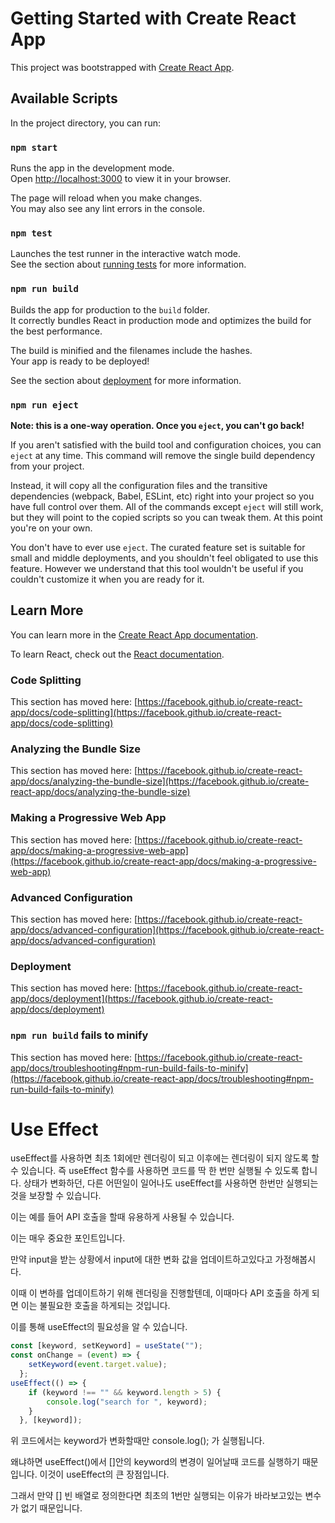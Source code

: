 # Getting Started with Create React App

This project was bootstrapped with [Create React App](https://github.com/facebook/create-react-app).

## Available Scripts

In the project directory, you can run:

### `npm start`

Runs the app in the development mode.\
Open [http://localhost:3000](http://localhost:3000) to view it in your browser.

The page will reload when you make changes.\
You may also see any lint errors in the console.

### `npm test`

Launches the test runner in the interactive watch mode.\
See the section about [running tests](https://facebook.github.io/create-react-app/docs/running-tests) for more information.

### `npm run build`

Builds the app for production to the `build` folder.\
It correctly bundles React in production mode and optimizes the build for the best performance.

The build is minified and the filenames include the hashes.\
Your app is ready to be deployed!

See the section about [deployment](https://facebook.github.io/create-react-app/docs/deployment) for more information.

### `npm run eject`

**Note: this is a one-way operation. Once you `eject`, you can't go back!**

If you aren't satisfied with the build tool and configuration choices, you can `eject` at any time. This command will remove the single build dependency from your project.

Instead, it will copy all the configuration files and the transitive dependencies (webpack, Babel, ESLint, etc) right into your project so you have full control over them. All of the commands except `eject` will still work, but they will point to the copied scripts so you can tweak them. At this point you're on your own.

You don't have to ever use `eject`. The curated feature set is suitable for small and middle deployments, and you shouldn't feel obligated to use this feature. However we understand that this tool wouldn't be useful if you couldn't customize it when you are ready for it.

## Learn More

You can learn more in the [Create React App documentation](https://facebook.github.io/create-react-app/docs/getting-started).

To learn React, check out the [React documentation](https://reactjs.org/).

### Code Splitting

This section has moved here: [https://facebook.github.io/create-react-app/docs/code-splitting](https://facebook.github.io/create-react-app/docs/code-splitting)

### Analyzing the Bundle Size

This section has moved here: [https://facebook.github.io/create-react-app/docs/analyzing-the-bundle-size](https://facebook.github.io/create-react-app/docs/analyzing-the-bundle-size)

### Making a Progressive Web App

This section has moved here: [https://facebook.github.io/create-react-app/docs/making-a-progressive-web-app](https://facebook.github.io/create-react-app/docs/making-a-progressive-web-app)

### Advanced Configuration

This section has moved here: [https://facebook.github.io/create-react-app/docs/advanced-configuration](https://facebook.github.io/create-react-app/docs/advanced-configuration)

### Deployment

This section has moved here: [https://facebook.github.io/create-react-app/docs/deployment](https://facebook.github.io/create-react-app/docs/deployment)

### `npm run build` fails to minify

This section has moved here: [https://facebook.github.io/create-react-app/docs/troubleshooting#npm-run-build-fails-to-minify](https://facebook.github.io/create-react-app/docs/troubleshooting#npm-run-build-fails-to-minify)



# Use Effect

useEffect를 사용하면 최초 1회에만 렌더링이 되고 이후에는 렌더링이 되지 않도록 할 수 있습니다. 즉 useEffect 함수를 사용하면 코드를 딱 한 번만 실행될 수 있도록 합니다. 상태가 변화하던, 다른 어떤일이 일어나도 useEffect를 사용하면 한번만 실행되는 것을 보장할 수 있습니다.

이는 예를 들어 API 호출을 할때 유용하게 사용될 수 있습니다.

이는 매우 중요한 포인트입니다.

만약 input을 받는 상황에서 input에 대한 변화 값을 업데이트하고있다고 가정해봅시다.

이때 이 변하를 업데이트하기 위해 렌더링을 진행할텐데, 이때마다 API 호출을 하게 되면 이는 불필요한 호출을 하게되는 것입니다.

이를 통해 useEffect의 필요성을 알 수 있습니다.

```javascript
const [keyword, setKeyword] = useState("");
const onChange = (event) => {
    setKeyword(event.target.value);
  };
useEffect(() => {
    if (keyword !== "" && keyword.length > 5) {
        console.log("search for ", keyword);
    }
  }, [keyword]);
```

위 코드에서는 keyword가 변화할때만 console.log(); 가 실행됩니다.

왜냐하면 useEffect()에서 []안의 keyword의 변경이 일어날때 코드를 실행하기 때문입니다.
이것이 useEffect의 큰 장점입니다.

그래서 만약 [] 빈 배열로 정의한다면 최초의 1번만 실행되는 이유가 바라보고있는 변수가 없기 때문입니다.
